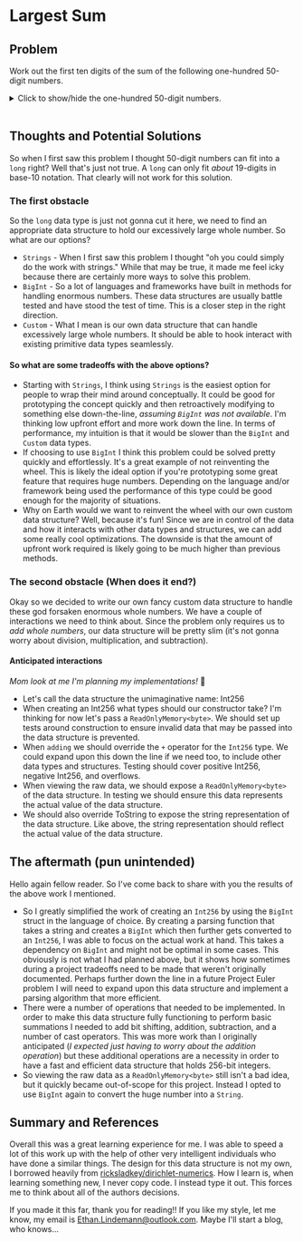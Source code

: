 # Largest Sum

## Problem
Work out the first ten digits of the sum of the following one-hundred 50-digit numbers.

<details>
  <summary>Click to show/hide the one-hundred 50-digit numbers.</summary>

  1. 37107287533902102798797998220837590246510135740250
  2. 46376937677490009712648124896970078050417018260538
  3. 74324986199524741059474233309513058123726617309629
  4. 91942213363574161572522430563301811072406154908250
  5. 23067588207539346171171980310421047513778063246676
  6. 89261670696623633820136378418383684178734361726757
  7. 28112879812849979408065481931592621691275889832738
  8. 44274228917432520321923589422876796487670272189318
  9. 47451445736001306439091167216856844588711603153276
  10. 70386486105843025439939619828917593665686757934951
  11. 62176457141856560629502157223196586755079324193331
  12. 64906352462741904929101432445813822663347944758178
  13. 92575867718337217661963751590579239728245598838407
  14. 58203565325359399008402633568948830189458628227828
  15. 80181199384826282014278194139940567587151170094390
  16. 35398664372827112653829987240784473053190104293586
  17. 86515506006295864861532075273371959191420517255829
  18. 71693888707715466499115593487603532921714970056938
  19. 54370070576826684624621495650076471787294438377604
  20. 53282654108756828443191190634694037855217779295145
  21. 36123272525000296071075082563815656710885258350721
  22. 45876576172410976447339110607218265236877223636045
  23. 17423706905851860660448207621209813287860733969412
  24. 81142660418086830619328460811191061556940512689692
  25. 51934325451728388641918047049293215058642563049483
  26. 62467221648435076201727918039944693004732956340691
  27. 15732444386908125794514089057706229429197107928209
  28. 55037687525678773091862540744969844508330393682126
  29. 18336384825330154686196124348767681297534375946515
  30. 80386287592878490201521685554828717201219257766954
  31. 78182833757993103614740356856449095527097864797581
  32. 16726320100436897842553539920931837441497806860984
  33. 48403098129077791799088218795327364475675590848030
  34. 87086987551392711854517078544161852424320693150332
  35. 59959406895756536782107074926966537676326235447210
  36. 69793950679652694742597709739166693763042633987085
  37. 41052684708299085211399427365734116182760315001271
  38. 65378607361501080857009149939512557028198746004375
  39. 35829035317434717326932123578154982629742552737307
  40. 94953759765105305946966067683156574377167401875275
  41. 88902802571733229619176668713819931811048770190271
  42. 25267680276078003013678680992525463401061632866526
  43. 36270218540497705585629946580636237993140746255962
  44. 24074486908231174977792365466257246923322810917141
  45. 91430288197103288597806669760892938638285025333403
  46. 34413065578016127815921815005561868836468420090470
  47. 23053081172816430487623791969842487255036638784583
  48. 11487696932154902810424020138335124462181441773470
  49. 63783299490636259666498587618221225225512486764533
  50. 67720186971698544312419572409913959008952310058822
  51. 95548255300263520781532296796249481641953868218774
  52. 76085327132285723110424803456124867697064507995236
  53. 37774242535411291684276865538926205024910326572967
  54. 23701913275725675285653248258265463092207058596522
  55. 29798860272258331913126375147341994889534765745501
  56. 18495701454879288984856827726077713721403798879715
  57. 38298203783031473527721580348144513491373226651381
  58. 34829543829199918180278916522431027392251122869539
  59. 40957953066405232632538044100059654939159879593635
  60. 29746152185502371307642255121183693803580388584903
  61. 41698116222072977186158236678424689157993532961922
  62. 62467957194401269043877107275048102390895523597457
  63. 23189706772547915061505504953922979530901129967519
  64. 86188088225875314529584099251203829009407770775672
  65. 11306739708304724483816533873502340845647058077308
  66. 82959174767140363198008187129011875491310547126581
  67. 97623331044818386269515456334926366572897563400500
  68. 42846280183517070527831839425882145521227251250327
  69. 55121603546981200581762165212827652751691296897789
  70. 32238195734329339946437501907836945765883352399886
  71. 75506164965184775180738168837861091527357929701337
  72. 62177842752192623401942399639168044983993173312731
  73. 32924185707147349566916674687634660915035914677504
  74. 99518671430235219628894890102423325116913619626622
  75. 73267460800591547471830798392868535206946944540724
  76. 76841822524674417161514036427982273348055556214818
  77. 97142617910342598647204516893989422179826088076852
  78. 87783646182799346313767754307809363333018982642090
  79. 10848802521674670883215120185883543223812876952786
  80. 71329612474782464538636993009049310363619763878039
  81. 62184073572399794223406235393808339651327408011116
  82. 66627891981488087797941876876144230030984490851411
  83. 60661826293682836764744779239180335110989069790714
  84. 85786944089552990653640447425576083659976645795096
  85. 66024396409905389607120198219976047599490197230297
  86. 64913982680032973156037120041377903785566085089252
  87. 16730939319872750275468906903707539413042652315011
  88. 94809377245048795150954100921645863754710598436791
  89. 78639167021187492431995700641917969777599028300699
  90. 15368713711936614952811305876380278410754449733078
  91. 40789923115535562561142322423255033685442488917353
  92. 44889911501440648020369068063960672322193204149535
  93. 41503128880339536053299340368006977710650566631954
  94. 81234880673210146739058568557934581403627822703280
  95. 82616570773948327592232845941706525094512325230608
  96. 22918802058777319719839450180888072429661980811197
  97. 77158542502016545090413245809786882778948721859617
  98. 72107838435069186155435662884062257473692284509516
  99. 20849603980134001723930671666823555245252804609722
  100. 53503534226472524250874054075591789781264330331690
</details>
<br />

## Thoughts and Potential Solutions
So when I first saw this problem I thought 50-digit numbers can fit into a `long` right? Well that's just not true. A `long` can only fit _about_ 19-digits in base-10 notation. That clearly will not work for this solution.

### The first obstacle
So the `long` data type is just not gonna cut it here, we need to find an appropriate data structure to hold our excessively large whole number. So what are our options?

 - `Strings` - When I first saw this problem I thought "oh you could simply do the work with strings." While that may be true, it made me feel icky because there are certainly more ways to solve this problem.
 - `BigInt` - So a lot of languages and frameworks have built in methods for handling enormous numbers. These data structures are usually battle tested and have stood the test of time. This is a closer step in the right direction.
 - `Custom` - What I mean is our own data structure that can handle excessively large whole numbers. It should be able to hook interact with existing primitive data types seamlessly.

#### So what are some tradeoffs with the above options?
- Starting with `Strings`, I think using `Strings` is the easiest option for people to wrap their mind around conceptually. It could be good for prototyping the concept quickly and then retroactively modifying to something else down-the-line, _assuming `BigInt` was not available_. I'm thinking low upfront effort and more work down the line. In terms of performance, my intuition is that it would be slower than the `BigInt` and `Custom` data types.
- If choosing to use `BigInt` I think this problem could be solved pretty quickly and effortlessly. It's a great example of not reinventing the wheel. This is likely the ideal option if you're prototyping some great feature that requires huge numbers. Depending on the language and/or framework being used the performance of this type could be good enough for the majority of situations.
- Why on Earth would we want to reinvent the wheel with our own custom data structure? Well, because it's fun! Since we are in control of the data and how it interacts with other data types and structures, we can add some really cool optimizations. The downside is that the amount of upfront work required is likely going to be much higher than previous methods.

### The second obstacle (When does it end?)
Okay so we decided to write our own fancy custom data structure to handle these god forsaken enormous whole numbers. We have a couple of interactions we need to think about. Since the problem only requires us to _add whole numbers_, our data structure will be pretty slim (it's not gonna worry about division, multiplication, and subtraction).

#### Anticipated interactions
_Mom look at me I'm planning my implementations!_ 🤭
- Let's call the data structure the unimaginative name: Int256
- When creating an Int256 what types should our constructor take? I'm thinking for now let's pass a `ReadOnlyMemory<byte>`. We should set up tests around construction to ensure invalid data that may be passed into the data structure is prevented.
- When `adding` we should override the `+` operator for the `Int256` type. We could expand upon this down the line if we need too, to include other data types and structures. Testing should cover positive Int256, negative Int256, and overflows.
- When viewing the raw data, we should expose a `ReadOnlyMemory<byte>` of the data structure. In testing we should ensure this data represents the actual value of the data structure.
- We should also override ToString to expose the string representation of the data structure. Like above, the string representation should reflect the actual value of the data structure.

## The aftermath (pun unintended)
Hello again fellow reader. So I've come back to share with you the results of the above work I mentioned.

- So I greatly simplified the work of creating an `Int256` by using the `BigInt` struct in the language of choice. By creating a parsing function that takes a string and creates a `BigInt` which then further gets converted to an `Int256`, I was able to focus on the actual work at hand. This takes a dependency on `BigInt` and might not be optimal in some cases. This obviously is not what I had planned above, but it shows how sometimes during a project tradeoffs need to be made that weren't originally documented. Perhaps further down the line in a future Project Euler problem I will need to expand upon this data structure and implement a parsing algorithm that more efficient.
- There were a number of operations that needed to be implemented. In order to make this data structure fully functioning to perform basic summations I needed to add bit shifting, addition, subtraction, and a number of cast operators. This was more work than I originally anticipated (_I expected just having to worry about the addition operation_) but these additional operations are a necessity in order to have a fast and efficient data structure that holds 256-bit integers.
- So viewing the raw data as a `ReadOnlyMemory<byte>` still isn't a bad idea, but it quickly became out-of-scope for this project. Instead I opted to use `BigInt` again to convert the huge number into a `String`.

## Summary and References
Overall this was a great learning experience for me. I was able to speed a lot of this work up with the help of other very intelligent individuals who have done a similar things. The design for this data structure is not my own, I borrowed heavily from [ricksladkey/dirichlet-numerics](https://github.com/ricksladkey/dirichlet-numerics). How I learn is, when learning something new, I never copy code. I instead type it out. This forces me to think about all of the authors decisions.

If you made it this far, thank you for reading!! If you like my style, let me know, my email is Ethan.Lindemann@outlook.com. Maybe I'll start a blog, who knows...